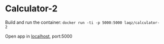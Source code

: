 # Calculator-2

Build and run the container: `docker run -ti -p 5000:5000 laqz/calculator-2`

Open app in [localhost](http://127.0.0.1:5000), port:5000
